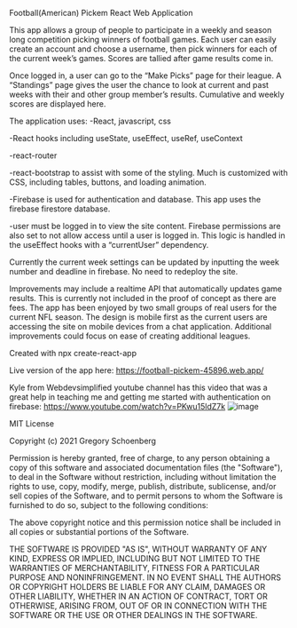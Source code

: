 Football(American) Pickem React Web Application

This app allows a group of people to participate in a weekly and season long competition picking winners of football games. Each user can easily create an account and choose a username, then pick winners for each of the current week’s games. Scores are tallied after game results come in.

Once logged in, a user can go to the “Make Picks” page for their league. A “Standings” page gives the user the chance to look at current and past weeks with their and other group member’s results. Cumulative and weekly scores are displayed here.

The application uses:
-React, javascript, css

-React hooks including useState, useEffect, useRef, useContext

-react-router

-react-bootstrap to assist with some of the styling. Much is customized with CSS, including tables, buttons, and loading animation.

-Firebase is used for authentication and database. This app uses the firebase firestore database.

-user must be logged in to view the site content. Firebase permissions are also set to not allow access until a user is logged in. This logic is handled in the useEffect hooks with a “currentUser” dependency.

Currently the current week settings can be updated by inputting the week number and deadline in firebase. No need to redeploy the site.

Improvements may include a realtime API that automatically updates game results. This is currently not included in the proof of concept as there are fees. The app has been enjoyed by two small groups of real users for the current NFL season. The design is mobile first as the current users are accessing the site on mobile devices from a chat application. Additional improvements could focus on ease of creating additional leagues.

Created with npx create-react-app

Live version of the app here: https://football-pickem-45896.web.app/

Kyle from Webdevsimplified youtube channel has this video that was a great help in teaching me and getting me started with authentication on firebase: https://www.youtube.com/watch?v=PKwu15ldZ7k
![image](https://user-images.githubusercontent.com/59461870/147615794-831d558e-30de-4dca-a9a4-1601a864fbed.png)

MIT License

Copyright (c) 2021 Gregory Schoenberg

Permission is hereby granted, free of charge, to any person obtaining a copy
of this software and associated documentation files (the "Software"), to deal
in the Software without restriction, including without limitation the rights
to use, copy, modify, merge, publish, distribute, sublicense, and/or sell
copies of the Software, and to permit persons to whom the Software is
furnished to do so, subject to the following conditions:

The above copyright notice and this permission notice shall be included in all
copies or substantial portions of the Software.

THE SOFTWARE IS PROVIDED "AS IS", WITHOUT WARRANTY OF ANY KIND, EXPRESS OR
IMPLIED, INCLUDING BUT NOT LIMITED TO THE WARRANTIES OF MERCHANTABILITY,
FITNESS FOR A PARTICULAR PURPOSE AND NONINFRINGEMENT. IN NO EVENT SHALL THE
AUTHORS OR COPYRIGHT HOLDERS BE LIABLE FOR ANY CLAIM, DAMAGES OR OTHER
LIABILITY, WHETHER IN AN ACTION OF CONTRACT, TORT OR OTHERWISE, ARISING FROM,
OUT OF OR IN CONNECTION WITH THE SOFTWARE OR THE USE OR OTHER DEALINGS IN THE
SOFTWARE.


